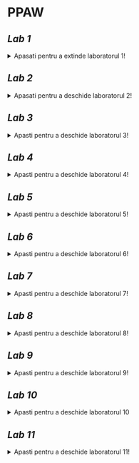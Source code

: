# PPAW

## _**Lab 1**_
<details unu>
  <summary>Apasati pentru a extinde laboratorul 1!</summary>

### **Exercitii:**
#### _*1. Adaugati un nou camp clasei Masina din cadrul proiectului demo si modificati toate nivelurile aplicatiei WinForms sa reflecte aceasta schimbare.*_

_*Campul adaugat este **Culoare** de tip string.*_
  
**a. Masina.cs**
```csharp
namespace LibrarieModele{
    public class Masina {
      // ...
      public string Culoare {get; set;}
  
      public Masina(DateTime dataFabricatie, int idCompanie, string model, decimal pret, string culoare, int idMasina = 0)
      {
        // ...
        Culoare = culoare;
      }
  
      public Masina (DataRow linieBD)
      {
          // ...
          Culoare = linieBD["culoare"].ToString();
      }
    } // class Masina
  } // namespace Librarie Modele
```

**b. AdministrareMasini.cs**
```csharp  
  namespace NivelAccesDate_SQLServer
{
    public class AdministrareMasini: IStocareMasini
    {
       public bool AddMasina(Masina m)
        {
            return SqlDBHelper.ExecuteNonQuery(
                "insert into dbo.Masini VALUES (@DataFabricatie, @IdCompanie, @Model, @Pret, @Culoare)", CommandType.Text,
                // ...
                new SqlParameter("@Culoare", m.Culoare)
            );
        }

        public bool UpdateMasina(Masina m)
        {
            return SqlDBHelper.ExecuteNonQuery(
                "UPDATE dbo.Masini set dataFabricatie = @DataFabricatie, idCompanie = @IdCompanie, model =@Model, pret =@Pret, culoare = @Culoare where idMasina=@IdMasina", CommandType.Text,
                // ...
                new SqlParameter("@Culoare", m.Culoare)
            );
        }
    } // class AdministrareMasini
} // namespace NivelAccesDate_SQLServer  
```
  
**c. FormaAdaugare.cs**
```csharp
namespace InterfataUtilizator
{
    public partial class FormaAdaugare : MetroForm
    {
      // ...
       private void dataGridMasini_CellContentClick(object sender, DataGridViewCellEventArgs e)
        {
            this.Width = 1000;
            int currentRowIndex = dataGridMasini.CurrentCell.RowIndex;
            string idMasina = dataGridMasini[PRIMA_COLOANA, currentRowIndex].Value.ToString();

            try
            {
                Masina m = stocareMasini.GetMasina(Int32.Parse(idMasina));

                //incarcarea datelor in controalele de pe forma
                if (m != null)
                {
                    // ...
                    txtCuloare.Text = m.Culoare; // adaugarea campului Culoare
                }
            }
            catch (Exception ex)
            {
                MessageBox.Show(ex.Message.ToString());
            }
            pnlEditare.Visible = true;
        }

        private void btnActualizeaza_Click(object sender, EventArgs e)
        {
            try
            {
                var masina = new Masina(
                    dtDataFabricatie.Value,
                    ((ComboItem)cmbCompanii.SelectedItem).Value,
                    txtModel.Text,
                    decimal.Parse(txtPret.Text),
                    txtCuloare.Text, // adaugarea metroBox-ului Culoare
                    Int32.Parse(lblIdMasina.Text));

                var rezultat = stocareMasini.UpdateMasina(masina);
                if (rezultat == SUCCES)
                {
                    MessageBox.Show("Masina actualizata");
                    AfiseazaCatalog();
                }
                else
                {
                    MessageBox.Show("Eroare la actualizare masina");
                }
            }
            catch (Exception ex)
            {
                MessageBox.Show("Exceptie" + ex.Message);
            }
        }

      // ...      
    } // class FormaAdaugare
} // namespace InterfataUtilizator
```
  
**d. FormaAfisare**
  
```csharp
namespace InterfataUtilizator
{
    public partial class FormaAfisare : MetroForm
    {
       // ...
    
        private void AfiseazaCatalog()
        {
            try
            {
                var masini = stocareMasini.GetMasini();
                if (masini != null && masini.Any())
                { // adugare campului "Culoare" in Select
                    dataGridMasini.DataSource = masini.Select(m=> new { m.IdMasina, m.Model, m.Companie.Nume, m.DataFabricatie, m.Pret, m.Culoare }).ToList() ;

                    dataGridMasini.Columns[0].Visible = false;
                    dataGridMasini.Columns[2].HeaderText = "Companie";
                    dataGridMasini.Columns[3].HeaderText = "Data fabricatie";
                }
            }
            catch (Exception ex)
            {
                MessageBox.Show(ex.Message.ToString());
            }
        }
    
    } // class FormaAfisare
 } // namespace InterfataUtilizator
  
```

### *Rezultate:*
  
**1. Afisare si modificare date masina**
  
  ![afisare_modoficare_masini](https://user-images.githubusercontent.com/39569343/139529075-649f81d6-4473-457f-a57a-52e077e768f7.png)
  
**2. Adaugare masina**  
  
  ![adaugare_masina](https://user-images.githubusercontent.com/39569343/139529176-c3b16af7-296c-40ec-9762-44aca0298b84.png)
</details>

## _**Lab 2**_
<details>
  <summary>Apasati pentru a deschide laboratorul 2!</summary>
  
  ### _**Exercitii:**_
  #### *2. Adaugati o noua forma care sa afiseze toate companiile introduse.*
  
  **a. ListaCompanii.aspx**
  ```csharp
  <%@ Page Title="" Language="C#" MasterPageFile="~/Site.Master" AutoEventWireup="true" CodeBehind="ListaCompanii.aspx.cs" Inherits="InterfataUtilizator_WebForms.ListaCompanii" %>
<asp:Content ID="Content1" ContentPlaceHolderID="MainContent" runat="server">
    <section>
        <div>
            <hgroup>
                <h2><%: Page.Title %></h2>
            </hgroup>

            <asp:ListView ID="productList" runat="server" 
                DataKeyNames="IdCompanie" GroupItemCount="4"
                ItemType="LibrarieModele.Companie" SelectMethod="GetCompanii">
                <EmptyDataTemplate>
                    <table >
                        <tr>
                            <td>Nu a fost gasita nici o companie.</td>
                        </tr>
                    </table>
                </EmptyDataTemplate>
                <EmptyItemTemplate>
                    <td/>
                </EmptyItemTemplate>
                <GroupTemplate>
                    <tr id="itemPlaceholderContainer" runat="server">
                        <td id="itemPlaceholder" runat="server"></td>
                    </tr>
                </GroupTemplate>
                <ItemTemplate>
                    <td runat="server">
                        <table>
                            <tr>
                                <td>
                                    <a href="ProductDetails.aspx?productID=<%#:Item.IdCompanie%>">
                                        <img src="./Resources/Images/<%#:Item.Nume%>.jpg"
                                            width="100" height="75" style="border: solid" /></a>
                                </td>
                            </tr>
                            <tr>
                                <td>
                                    <a href="ProductDetails.aspx?productID=<%#:Item.IdCompanie%>">
                                        <span>
                                            <%#:Item.Nume%>
                                        </span>
                                    </a>
                                    <br />
                                    <span>
                                        <b>Adresa: </b><%#:Item.Adresa%>
                                    </span>
                                    <br />
                                </td>
                            </tr>
                            <tr>
                                <td>
                                    <a href="ProductDetails.aspx?productID=<%#:Item.IdCompanie%>">
                                    </a>
                                    <br />
                                    <span>
                                        <b>Email: </b><%#:Item.Email%>
                                    </span>
                                    <br />
                                </td>
                            </tr>
                            <tr>
                                <td>
                                    <a href="ProductDetails.aspx?productID=<%#:Item.IdCompanie%>">
                                    </a>
                                    <br />
                                    <span>
                                        <b>Telefon: </b><%#:Item.Telefon%>
                                    </span>
                                    <br />
                                </td>
                            </tr>
                            <tr>
                                <td>&nbsp;</td>
                            </tr>
                        </table>
                        </p>
                    </td>
                </ItemTemplate>
                <LayoutTemplate>
                    <table style="width:100%;">
                        <tbody>
                            <tr>
                                <td>
                                    <table id="groupPlaceholderContainer" runat="server" style="width:100%">
                                        <tr id="groupPlaceholder"></tr>
                                    </table>
                                </td>
                            </tr>
                            <tr>
                                <td></td>
                            </tr>
                            <tr></tr>
                        </tbody>
                    </table>
                </LayoutTemplate>
            </asp:ListView>
        </div>
    </section>
</asp:Content>
 ```
**b. Lista Companii.aspx.cs**
  ```csharp
  namespace InterfataUtilizator_WebForms
{
    public partial class ListaCompanii : System.Web.UI.Page
    {
        //initializare obiecte utilizate pentru salvarea datelor in baza de date (sau alte medii de stocare...daca exista implementare corespunzatoare)
        IStocareCompanii stocareCompanii = (IStocareCompanii)new StocareFactory().GetTipStocare(typeof(Companie));
        IStocareMasini stocareMasini = (IStocareMasini)new StocareFactory().GetTipStocare(typeof(Masina));

        protected void Page_Load(object sender, EventArgs e)
        {

        }
        public IQueryable<Companie> GetCompanii()
        {
            return stocareCompanii.GetCompanii().AsQueryable();
        }
    } // parial class ListaCompanii
} // namespace InterfataUtilizator_WebForms
  ```
**c. ListaCompanii.aspx.designer.cs**
  ```csharp
  namespace InterfataUtilizator_WebForms
{
    public partial class ListaCompanii
    {
        protected global::System.Web.UI.WebControls.ListView productList;
    } 
}
  ```
  
  **d. Site.Master**
  ```html
  <div class="navbar-collapse collapse">
      <ul class="nav navbar-nav">
          <li><a runat="server" href="~/">Home</a></li>
          <li><a runat="server" href="~/ListaMasini">Lista masini</a></li>
          <li><a runat="server" href="~/ListaCompanii">Lista companii</a></li> <!--Adaugare tab lista companii-->
          <li><a runat="server" href="~/AdaugareCompanie">AdaugareCompanie</a></li>
      </ul>
  </div>
  ```
  
  ### *Rezultate:*
  
  ![SiteMaster](https://user-images.githubusercontent.com/39569343/139533821-cb855d9b-a85b-41cc-a8b6-6a7337ee6749.png)
  
</details>

## _**Lab 3**_
<details>
  <summary>Apasti pentru a deschide laboratorul 3!</summary>
  
  ### _**Exercitii:**_
  #### _*1. Implementati operatiile de Index si Details pentru entitatea considerata in cadrul proiectului propriu utilizand paradigma MVC.*_
  ##### 1.1 Proiect web de tip mvc - https://github.com/bmarian98/java_mvc

##### Referinte catre pachete "ro.ppaw.dao" = NivelAccesDate, "ro.ppaw.beans" = Librarie Model.
	
Referinta obiectului petDao din clasa PetDao.jva pachetul "ro.ppaw.dao" este trimis prin Dependancy Injection	
	
```xml
<?xml version="1.0" encoding="UTF-8"?>
<beans xmlns="http://www.springframework.org/schema/beans"  
    xmlns:xsi="http://www.w3.org/2001/XMLSchema-instance"  
    xmlns:p="http://www.springframework.org/schema/p"  
    xmlns:context="http://www.springframework.org/schema/context"  
    xsi:schemaLocation="http://www.springframework.org/schema/beans  
http://www.springframework.org/schema/beans/spring-beans-3.0.xsd  
http://www.springframework.org/schema/context  
http://www.springframework.org/schema/context/spring-context-3.0.xsd">  

<context:component-scan base-package="ro.ppaw.controllers"></context:component-scan>

<bean class="org.springframework.web.servlet.view.InternalResourceViewResolver">
	<property name="prefix" value="/WEB-INF/jsp/"></property>
	<property name="suffix" value=".jsp"></property>
</bean>

<bean id="ds" class="org.springframework.jdbc.datasource.DriverManagerDataSource">  
	<property name="driverClassName" value="com.mysql.jdbc.Driver"></property>  
	<property name="url" value="jdbc:mysql://localhost:3306/mvc"></property>  
	<property name="username" value="root"></property>  
	<property name="password" value="new123"></property>  
</bean>  

<bean id="jt" class="org.springframework.jdbc.core.JdbcTemplate">
<property name="dataSource" ref="ds"></property>
</bean>


<bean id="petDao" class="ro.ppaw.dao.PetDao">
	<property name="template" ref="jt"></property>
</bean>	
```	
	
  Modelul Shelter.java
  ```java
public class Shelter {

	@Override
	public String toString() {
		return "Shelter [id=" + id + ", name=" + name + ", address=" + address + "]";
	}

	private Integer id;
	private String name;
	private String address;

	public Shelter() {
	}

	public Shelter(Integer id, String name, String address) {
		super();
		this.id = id;
		this.name = name;
		this.address = address;
	}

	public void setId(Integer id) {
		this.id = id;
	}

	public Integer getId() {
		return id;
	}

	public void setName(String name) {
		this.name = name;
	}

	public String getName() {
		return name;
	}

	public void setAddress(String address) {
		this.address = address;
	}

	public String getAddress() {
		return address;
	}
}
  ```
  ##### 1.2 Controller actiunile: Index si Details din Controller
  ShelterController.java
  ```java
  // ...
  // index
 @RequestMapping("/list_shelters")
	public String list(Model m) {
		List<Shelter> list = shelterDao.getShelters();
		m.addAttribute("list", list);
		return "list_shelters";
	}
  
  //details
  @RequestMapping(value = "/shelter_details/{id}")
	public String datails(@PathVariable Integer id, Model m) {
		Shelter shelter = shelterDao.getShelter(id);
		m.addAttribute("command", shelter);
		return "shelter_details";
	}
  ```
  
  ##### 1.3 Adaugare referinta modele si acces date
  spring-servlet.xml
  ```xml
  <beans>
    <bean id="ds" class="org.springframework.jdbc.datasource.DriverManagerDataSource">  
      <property name="driverClassName" value="com.mysql.jdbc.Driver"></property>  
      <property name="url" value="jdbc:mysql://localhost:3306/mvc"></property>  
      <property name="username" value="root"></property>  
      <property name="password" value="new123"></property>  
    </bean>  

    <bean id="jt" class="org.springframework.jdbc.core.JdbcTemplate">
     <property name="dataSource" ref="ds"></property>
    </bean>

    <bean id="shelterDao" class="com.javatpoint.dao.ShelterDao">
      <property name="template" ref="jt"></property>
    </bean>
  </beans>
  ```
  
  ##### 1.4 View-uri
  a. list_shelters.jsp
  ```jsp
<%@ taglib uri="http://www.springframework.org/tags/form" prefix="form"%>  
<%@ taglib uri="http://java.sun.com/jsp/jstl/core" prefix="c"%>  

<h1>Shelters List</h1>
<table border="2" width="70%" cellpadding="2">
	<tr><th>Name</th><th>Details</th><th>Edit</th></tr>
	<c:forEach var="shelter" items="${list}"> 
		<tr>
			<td>${shelter.name}</td>
			<td><a href="shelter_details/${shelter.id}">Details</a></td>
			<td><a href="edit_shelter/${shelter.id}">Edit</a></td>
		</tr>
	</c:forEach>
</table>
<br/>
<a href="shelterform">Add New Shelter</a>
  ```
  b. shelter_detail.jsp
  
  ```jsp
<%@ taglib uri="http://www.springframework.org/tags/form" prefix="form"%>  
<%@ taglib uri="http://java.sun.com/jsp/jstl/core" prefix="c"%>  

<h1>Shelter details</h1>
<table  border="2" width="70%" cellpadding="2">
	<tr><th>Id</th><th>Name</th><th>Address</th></tr>
	<tr>
	    <td><c:out value="${command.id}" /></td>
	    <td><c:out value="${command.name}" /></td>
	    <td><c:out value="${command.address}" /></td>  
      </tr>  
</table>  
<a href="/SpringMVCCRUDSimple/index.jsp">HOME</a>    
  ```	    
  
  ##### 1.5 Testare
  a. List view page
  ![shelter_list1](https://user-images.githubusercontent.com/39569343/142162552-27a15172-47e1-4ddd-b650-fbfe3ffa38ab.png)
      
  b. Details view page	
  ![shelter_details](https://user-images.githubusercontent.com/39569343/142162550-d856542c-0e96-4d42-8aa3-841cdbda3347.png)
      
 #### _*2. Implementati operatiile de Create si Edit pentru entitatea considerata in cadrul proiectului propriu utilizand paradigma MVC.*_
 ##### Metodele create si save din Controler
 ShelterController.java
 ```java
@Controller
public class ShelterController {

	@Autowired
	ShelterDao shelterDao;

	@RequestMapping("/shelterform")
	public String showform(Model m) {
		m.addAttribute("command", new Shelter());
		return "shelterform";
	}

	// insereaza datele in baza de date
	@RequestMapping(value = "/save_shelter", method = RequestMethod.POST)
	public String save(@ModelAttribute("shelter") Shelter shelter) {
		System.out.println(shelter);
		shelterDao.save(shelter);
		return "redirect:/list_shelters";
	}
	
	// extrage obiectul dupa id din baza de date si permite editarea acestuia
	@RequestMapping(value = "/edit_shelter/{id}")
	public String edit(@PathVariable Integer id, Model m) {
		Shelter shelter = shelterDao.getShelter(id);
		m.addAttribute("command", shelter);

		return "edit_shelter";
	}

	// updateaza obiectul si il salveaza in baza de date
	@RequestMapping(value = "/edit_save_shelter", method = RequestMethod.POST)
	public String editsave(@ModelAttribute("shelter") Shelter shelter) {
		shelterDao.update(shelter);

		return "redirect:/list_shelters";
	}

}
 ```
##### View-uri pentru adaugare si editare
a. shelterform.jsp
```jsp
<%@ page language="java" contentType="text/html; charset=ISO-8859-1"
    pageEncoding="ISO-8859-1"%>
<%@ taglib uri="http://www.springframework.org/tags/form" prefix="form"%>    
<%@ taglib uri="http://java.sun.com/jsp/jstl/core" prefix="c"%>    
    
<!DOCTYPE html>
<html>
<head>
<meta charset="ISO-8859-1">
<title>Add new Shelter</title>
</head>
<body>
	<h1>Add shelter</h1>
	
	<form:form method="post" action="save_shelter">
		<table>
			<tr>
				<td>Id:</td>
				<td><form:input path="id" /></td>
			</tr>
			<tr>
				<td>Name:</td>
				<td><form:input path="name" /></td>
			</tr>
			<tr>
				<td>Address:</td>
				<td><form:input path="address" /></td>
			</tr>
			<tr>
				<td></td>
				<td><input type="submit" value="Save" /></td>
			</tr>
		</table>
	</form:form>
	<a href="/SpringMVCCRUDSimple/index.jsp">HOME</a>
</body>
</html>	
```
b. edit_helter.java
```jsp
<%@ taglib uri="http://www.springframework.org/tags/form" prefix="form"%>  
<%@ taglib uri="http://java.sun.com/jsp/jstl/core" prefix="c"%>  

<h1>Edit shelter</h1>
<form:form method="POST" action="/SpringMVCCRUDSimple/edit_save_shelter">  
<table >  
	<tr>
	<td></td>  
	 	<td><form:hidden  path="id" /></td>
	 </tr> 
	 <tr>  
		  <td>Name : </td> 
		  <td><form:input path="name"  /></td>
	 </tr>  
	 <tr>  
		  <td>Address :</td>  
		  <td><form:input path="address" /></td>
	 </tr> 
	 <tr>  
		  <td> </td>  
		  <td><input type="submit" value="Edit Save" /></td>  
	 </tr>  
</table>  
</form:form>  
```
##### Rezultate
a. Adugare
	
![add_shelter](https://user-images.githubusercontent.com/39569343/142162540-efb94a21-90b6-4e3a-8e5d-8e50a2ba50b0.png)
	
b. Editare
	
![edit_shelter](https://user-images.githubusercontent.com/39569343/142162543-c65bebba-722c-41a2-aa16-b420a896b465.png)
![list_shelter2](https://user-images.githubusercontent.com/39569343/142162547-23075bdd-d6f0-4ce0-a6b7-3f9e56bf8319.png)
  
</details>

## _**Lab 4**_
<details>
  <summary>Apasti pentru a deschide laboratorul 4!</summary>
	
### _**Exercitii:**_
	
#### *1. Implementati operatiile de Index si Create pentru o a doua entitate considerata in cadrul proiectului propriu. Aceasta entitate trebuie sa contina o cheie straina. In acest fel, modelul implementat va contine date din mai multe tabele (In cadrul exemplului de la curs am considerat MasinaModel).*
	
##### Referinte catre pachete "ro.ppaw.dao" = NivelAccesDate, "ro.ppaw.beans" = Librarie Model.
	
Referinta obiectului petDao din clasa PetDao.jva pachetul "ro.ppaw.dao" este trimis prin Dependancy Injection	
	
Referinta obiectului shelterDao din clasa ShelterDao.jva pachetul "ro.ppaw.dao" este trimis prin Dependancy Injection	
	
```xml
<?xml version="1.0" encoding="UTF-8"?>
<beans xmlns="http://www.springframework.org/schema/beans"  
    xmlns:xsi="http://www.w3.org/2001/XMLSchema-instance"  
    xmlns:p="http://www.springframework.org/schema/p"  
    xmlns:context="http://www.springframework.org/schema/context"  
    xsi:schemaLocation="http://www.springframework.org/schema/beans  
http://www.springframework.org/schema/beans/spring-beans-3.0.xsd  
http://www.springframework.org/schema/context  
http://www.springframework.org/schema/context/spring-context-3.0.xsd">  

<context:component-scan base-package="ro.ppaw.controllers"></context:component-scan>

<bean class="org.springframework.web.servlet.view.InternalResourceViewResolver">
	<property name="prefix" value="/WEB-INF/jsp/"></property>
	<property name="suffix" value=".jsp"></property>
</bean>

<bean id="ds" class="org.springframework.jdbc.datasource.DriverManagerDataSource">  
	<property name="driverClassName" value="com.mysql.jdbc.Driver"></property>  
	<property name="url" value="jdbc:mysql://localhost:3306/mvc"></property>  
	<property name="username" value="root"></property>  
	<property name="password" value="new123"></property>  
</bean>  

<bean id="jt" class="org.springframework.jdbc.core.JdbcTemplate">
<property name="dataSource" ref="ds"></property>
</bean>


<bean id="petDao" class="ro.ppaw.dao.PetDao">
	<property name="template" ref="jt"></property>
</bean>	
	
<bean id="shelterDao" class="ro.ppaw.dao.ShelterDao">
	<property name="template" ref="jt"></property>
</bean>
```
	
##### Modelul Pet.java
```java
public class Pet {
	private Integer id;
	private Integer shelterId;
	private String name;
	private String dateBirth;
	private Character sex;

	public Pet() {
	}

	public Pet(Integer id, Integer shelterId, String name, String dateBirth, Character sex) {
		super();
		this.id = id;
		this.shelterId = shelterId;
		this.name = name;
		this.dateBirth = dateBirth;
		this.sex = sex;
	}

	public Integer getId() {
		return id;
	}

	public void setId(Integer id) {
		this.id = id;
	}

	public Integer getShelterId() {
		return shelterId;
	}

	public void setShelterId(Integer shelterId) {
		this.shelterId = shelterId;
	}

	public String getName() {
		return name;
	}

	public void setName(String name) {
		this.name = name;
	}

	public String getDateBirth() {
		return dateBirth;
	}

	public void setDateBirth(String dateBirth) {
		this.dateBirth = dateBirth;
	}

	public Character getSex() {
		return sex;
	}

	public void setSex(Character sex) {
		this.sex = sex;
	}

	@Override
	public String toString() {
		return "Pet [shelterId=" + shelterId + ", name=" + name + ", dateBirth=" + dateBirth + ", sex=" + sex + "]";
	}

}
```
##### Controller-ul PetControler.java
```java
@Controller()
public class PetController {

	@Autowired
	PetDao petDao;

	@RequestMapping("/petform")
	public String showform(Model m) {
		m.addAttribute("command", new Pet());
		return "petform";
	}

	@RequestMapping(value = "/save_pet", method = RequestMethod.POST)
	public String save(@ModelAttribute("pet") Pet pet) {
		petDao.save(pet);
		return "redirect:/list_pets";
	}

	@RequestMapping("/list_pets")
	public String list(Model m) {
		List<Pet> list = petDao.getPets();
		m.addAttribute("list", list);
		return "list_pets";
	}

	@RequestMapping(value = "/pet_details/{id}")
	public String detilas(@PathVariable int id, Model m) {
		Pet pet = petDao.getPet(id);
		m.addAttribute("command", pet);
		return "pet_details";
	}

	@RequestMapping(value = "/edit_tmp_pet/{id}")
	public String edit_tmp_pet(@PathVariable int id, Model m) {
		Pet pet = petDao.getPet(id);
		m.addAttribute("command", pet);
		return "pet_edit_form";
	}

	@RequestMapping(value = "/edit_save_pet", method = RequestMethod.POST)
	public String editsave(@ModelAttribute("pet") Pet pet) {
		petDao.update(pet);

		return "redirect:/list_pets";
	}
}		
```
##### View-uri pentru list, details, create si edit
a. Add - petform.jsp
```jsp
<%@ taglib uri="http://www.springframework.org/tags/form" prefix="form"%>    
<%@ taglib uri="http://java.sun.com/jsp/jstl/core" prefix="c"%>    
<%@ page import="java.sql.*, java.io.*"%> 
    
<!DOCTYPE html>
<html>
<head>
<meta charset="ISO-8859-1">
<title>Add new Pet</title>
</head>
<body>
	<h1>Add pet</h1>
	
	<form:form method="post" action="save_pet">
		<table>
			<tr>
				<td>Name:</td>
				<td><form:input path="name" /></td>
			</tr>
			         <tr>
          <td>Shelter :</td>  
          <td>
          <select id="sel" onchange="fun()">
			<%
			
			try
			{
				String query = "SELECT * FROM shelter";
	        	  
	        	  Class.forName("com.mysql.jdbc.Driver");
	        	  Connection con=DriverManager.getConnection("jdbc:mysql://localhost:3306/mvc?useSSL=false", "root", "new123");
	        	  Statement st = con.createStatement();
	        	  
	        	  ResultSet rs = st.executeQuery(query);
	        	  
	        	  %> 
	        	  <option selected="selected" value="-">------</option> 
	        	  <%
	        			  
	        	  while(rs.next())
	        	  {
	        		  %>
	        		  	<option value="<%=rs.getInt(1)%>"><%=rs.getString(2) %></option>
	        		  <%
	        	  }
	        	  
			}
			catch(Exception e)
			{
				
			}
			
			%>
          </select>
          </td>
         </tr> 
			<tr>
				<td><form:input path="shelterId" id="sid" type="hidden" /></td>
			</tr>
			<tr>
				<td>DateBirth:</td>
				<td><form:input path="dateBirth" /></td>
			</tr>
			<tr>
				<td>PetSex:</td>
				<td><form:radiobutton path="sex" value="M" />Mascul</td>
				<td><form:radiobutton path="sex" value="F" />Femela</td>
			</tr>
			<tr>
				<td></td>
				<td><input type="submit" value="Save" /></td>
			</tr>
		</table>
	</form:form>
	 <script >
       function fun(){
       	console.log("test");
       	var e = document.getElementById("sel");
       	console.log(e.value);
       	document.getElementById("sid").value = e.value;
       	var d = document.getElementById("sid");
       	console.log(d.value);
       }
       </script>
	
<a href="/SpringMVCCRUDSimple/index.jsp">HOME</a>
</body>
</html>
```
	
b.  List - list_pets.jsp
```jsp
    <%@ taglib uri="http://www.springframework.org/tags/form" prefix="form"%>  
    <%@ taglib uri="http://java.sun.com/jsp/jstl/core" prefix="c"%>  

	<h1>Pets List</h1>
	<table  border="2" width="70%" cellpadding="2">
	<tr><th>Pet Id</th><th>Details</th><th>Edit</th></tr>
    <c:forEach var="pet" items="${list}"> 
    <tr>
    <td>${pet.name}</td>
    <td><a href="pet_details/${pet.id}">Details</a></td>
    <td><a href="edit_tmp_pet/${pet.id}">Edit</a></td>
    </tr>
    </c:forEach>
    </table>
    <br/>
    <a href="petform">Add New Pet</a>
    <a href="/SpringMVCCRUDSimple/index.jsp">HOME</a>	
```

c. Details - pet_details.java
```java
<%@ taglib uri="http://www.springframework.org/tags/form" prefix="form"%>  
<%@ taglib uri="http://java.sun.com/jsp/jstl/core" prefix="c"%>  

<h1>Pet details</h1>
	<table border="2" width="70%" cellpadding="2">
		<tr><th>Id</th><th>Name</th><th>Shelter_id</th><th>Date birth</th><th>Sex</th></tr>
	   	<tr>
		    <td><c:out value="${command.id}" /></td>
		    <td><c:out value="${command.name}" /></td>
		    <td><c:out value="${command.shelterId}" /></td>  
		    <td><c:out value="${command.dateBirth}" /></td>
		    <td><c:out value="${command.sex}" /></td>
	      </tr>  
     </table>  
     <a href="/SpringMVCCRUDSimple/index.jsp">HOME</a>	    
```  

d. Edit - pet_edit_form.jsp
```jsp
<%@ taglib uri="http://www.springframework.org/tags/form" prefix="form"%>  
<%@ taglib uri="http://java.sun.com/jsp/jstl/core" prefix="c"%>  
 <%@ page import="java.sql.*, java.io.*"%> 

		<h1>Edit pet</h1>
		 
       <form:form method="PUT" action="/SpringMVCCRUDSimple/edit_save_pet">  
      	<table >  
      	<tr>
      	<td></td>  
         <td><form:hidden  path="id" id="sid" /></td>
         </tr> 
         <tr>  
          <td>Name : </td> 
          <td><form:input path="name" /></td>
         </tr>  
         <tr>
          <td>Shelter :</td>  
          <td>
          <select id="sel" onchange="fun()">
			<%
			
			try
			{
				String query = "SELECT * FROM shelter";
	        	  
	        	  Class.forName("com.mysql.jdbc.Driver");
	        	  Connection con=DriverManager.getConnection("jdbc:mysql://localhost:3306/mvc?useSSL=false", "root", "new123");
	        	  Statement st = con.createStatement();
	        	  
	        	  ResultSet rs = st.executeQuery(query);
	        	  
	        	  %> 
	        	  <option selected="selected" value="-">------</option> 
	        	  <%
	        			  
	        	  while(rs.next())
	        	  {
	        		  %>
	        		  	<option value="<%=rs.getInt(1)%>"><%=rs.getString(2) %></option>
	        		  <%
	        	  }
	        	  
			}
			catch(Exception e)
			{
				
			}
			
			%>
          </select>
          </td>
         </tr> 
         <tr>  
          <td>DateBirth :</td>  
          <td><form:input path="dateBirth" name="sel" /></td>
         </tr> 
         <tr>  
          <td>Sex:</td>
				<td><form:radiobutton path="sex" value="M" />Mascul</td>
				<td><form:radiobutton path="sex" value="F" />Femela</td>
         </tr> 
         <tr>
      	<td></td>  
         <td><form:input path="shelterId" id="shelter" type="hidden" /></td>
         </tr> 
         <tr>  
          <td> </td>  
          <td><input type="submit" value="Edit Save" /></td>  
         </tr>  
        </table>  
       </form:form>  
       
       <script >
       function fun(){
       	console.log("test");
       	var e = document.getElementById("sel");
       	console.log(e.value);
       	document.getElementById("shelter").value = e.value;
       	var d = document.getElementById("shelter");
       	console.log(d.value);
       }
       </script>
      
       
       <a href="/SpringMVCCRUDSimple/index.jsp">HOME</a>
```
	
##### Rezultate
a. Add view
	
![add](https://user-images.githubusercontent.com/39569343/143256651-38701fcb-eed3-42bc-8415-1053d3391d09.png)

b. List view
	
![list_after_add](https://user-images.githubusercontent.com/39569343/143256648-45826f05-1a41-4d23-967b-18b929534495.png)

c. Edit view
	
![edit](https://user-images.githubusercontent.com/39569343/143256637-f0947066-9566-4f1a-93a0-81af2d635aa8.png)

d. Details view
	
![info](https://user-images.githubusercontent.com/39569343/143256646-f36d8157-37a0-4638-8eb2-a5e60c9da300.png)
	
</details>

## _**Lab 5**_
<details>
  <summary>Apasti pentru a deschide laboratorul 5!</summary>
	
### _**Exercitii:**_
	
#### *1. Implementați operațiile de Get si Get(int id) pentru entitatea considerata in cadrul proiectului propriu utilizând paradigma API.*
	
Proiect WEB API
	
https://github.com/bmarian98/pp_aw
	
Crearea tabelelor din model

Pet.java
```java
@Entity
public class Pet implements Serializable {

    @Id
    @GeneratedValue(strategy = GenerationType.IDENTITY)
    @Column(nullable = false, updatable = false)
    private Long id;
    private String name;
    private String species;
    private String dateBirth;
    private Character sex;
    private String imageUrl;

    public Pet() {}

    public Pet(Long id, String name, String species, String dateBirth, String imageUrl, Character sex) {
        this.id = id;
        this.name = name;
        this.species = species;
        this.dateBirth = dateBirth;
        this.imageUrl = imageUrl;
        this.sex = sex;
    }

    public String getImageUrl() {
        return imageUrl;
    }

    public void setImageUrl(String imageUrl) {
        this.imageUrl = imageUrl;
    }
 // ...
}
```
	
Shelter.java
```java
@Entity
public class Shelter implements Serializable {

    @Id
    @GeneratedValue(strategy = GenerationType.IDENTITY)
    @Column(nullable = false, updatable = false)
    private Long id;

    @OneToMany(
          cascade = CascadeType.ALL,
          orphanRemoval = true
    )
    private List<Pet> pets = new ArrayList<>();
    private String name;
    private String address;

    public Shelter() {}

    public Shelter(Long id, String name, String address) {
        this.id = id;
        this.name = name;
        this.address = address;
    }
}
```

PetRepository.java - Repository
```java
@Repository
public interface PetRepository extends JpaRepository<Pet, Long> {
    void deletePetById(Long id);

    Optional<Pet> findPetById(Long id);
}
```
	
PetService.java - Service	
```java
@Service
@Transactional
public class PetService {

    private final PetRepository petRepo;

    @Autowired
    public PetService(PetRepository petRepo){
        this.petRepo = petRepo;
    }

    public Pet addPet(Pet pet){
        return petRepo.save(pet);
    }

    public List<Pet> findAllPets(){
        return petRepo.findAll();
    }

    public Pet updatePet(Pet pet){
        return petRepo.save(pet);
    }

    public void deletePet(Long id){
        petRepo.deletePetById(id);
    }

    public Pet findPetById(Long id){
        return petRepo.findPetById(id).orElseThrow(() -> new UserNotFoundException("Pet with id " + id + " not found"));
    }

}	
```
	
PetResource.java - RestController
```java
@RestController
@RequestMapping("/pet")
public class PetResource {
    private final PetService petService;

    public PetResource(PetService petService){
        this.petService = petService;
    }

    // GET pentru toate elementele din table
    @GetMapping("/all")
    public ResponseEntity<List<Pet>> getAllPets(){
        List<Pet> pets = petService.findAllPets();
        return new ResponseEntity<>(pets, HttpStatus.OK);
    }

    // GET cu ID
    @GetMapping("/find/{id}")
    public ResponseEntity<Pet> getPetById(@PathVariable("id") Long id){
        Pet pet = petService.findPetById(id);
        return new ResponseEntity<>(pet, HttpStatus.OK);
    }

}
```
	
#### Testare cu Postman

Get pentru toate elementele
![find_all](https://user-images.githubusercontent.com/39569343/143069933-c2e950bd-a838-4471-9f2e-5cafb0fcc35d.png)
	
Get pentru un element cu id specific
![find_by_id](https://user-images.githubusercontent.com/39569343/143069943-c0de19f9-30a8-494b-aaa1-ceed68ab3df8.png)
	
#### *2. Implementați operațiile de Post si Put pentru entitatea considerata in cadrul proiectului propriu utilizând paradigma API.*	
	
PetResource.java - RestController
```java
@RestController
@RequestMapping("/pet")
public class PetResource {
    private final PetService petService;

    public PetResource(PetService petService){
        this.petService = petService;
    }
	
    // ...

    @PostMapping("/add")
    public ResponseEntity<Pet> addPet(@RequestBody Pet pet){
        Pet newPet = petService.addPet(pet);
        return new ResponseEntity<>(newPet, HttpStatus.OK);
    }

    @PutMapping("/edit")
    public ResponseEntity<Pet> editPet(@RequestBody Pet pet){
        Pet editPet = petService.updatePet(pet);
        return new ResponseEntity<>(editPet, HttpStatus.OK);
    }
}
```

#### Testare POST si PUT 
	
![post_pet](https://user-images.githubusercontent.com/39569343/143071004-f70208f5-25ef-4aa3-933d-4216059952e1.png)

![edit_put](https://user-images.githubusercontent.com/39569343/143071039-2bdaffe8-dbb0-4ed6-9c15-632a5d2d817f.png)
	
</details>

## _**Lab 6**_
<details>
  <summary>Apasti pentru a deschide laboratorul 6!</summary>
	
### _**Exercitii:**_
	
#### *1. Creați pagini web in care sa utilizati operatiile CRUD API implementate in laboratorul 5.*
Link catre frontend
	
https://github.com/bmarian98/frontend_shelter
	
Realizarea paginilor s-a realizat cu framwork-ul Angular

Crearea unei interfete asemanatoare cu modelul

/app/pet/pet.ts
```ts
export interface Pet{
    id: number;
    name: string;
    species: string;
    dateBirth: string;
    imageUrl: string;
    sex: string;
}	
```

/app/pet/pet.service.ts 
```ts
import { Injectable } from '@angular/core';
import { Observable } from 'rxjs';
import { HttpClient } from '@angular/common/http';
import { Pet } from './pet'

@Injectable({
    providedIn: 'root'
})

export class PetService {
    private apiServerUrl = '';

    constructor(private http: HttpClient) {}

    public getPets(): Observable<Pet[]>{
        return this.http.get<Pet[]>(`${this.apiServerUrl}/pet/all`);
    }

    public addPet(pet: Pet): Observable<Pet>{
        return this.http.post<Pet>(`${this.apiServerUrl}/pet/add`, pet);
    }

    public updatePet(pet: Pet): Observable<Pet>{
        return this.http.put<Pet>(`${this.apiServerUrl}/pet/edit`, pet);
    }

    public deletePet(petId: number): Observable<void>{
        return this.http.delete<void>(`${this.apiServerUrl}/pet/delete/${petId}`);
    }

}
```
	
app.components.ts
```ts
import { Component, NgModule, OnInit } from '@angular/core';
import { Pet } from './pet/pet';
import { PetService } from './pet.service';
import { HttpErrorResponse } from '@angular/common/http';
import { NgForm } from '@angular/forms';

@Component({
  selector: 'app-root',
  templateUrl: './app.component.html',
  styleUrls: ['./app.component.css']
})

export class AppComponent implements OnInit {
  public pets: Pet[] = [];
  public editPet: Pet | undefined;
  public infoPet: Pet | undefined;

  constructor(private petService: PetService) {}

  ngOnInit() {
    this.getPets();
  }

  public getPets(): void{
    this.petService.getPets().subscribe(
    (response: Pet[]) =>{
      this.pets = response;
    },
    (error: HttpErrorResponse) =>{
      alert(error.message);
    }
    )
  }

  public onAddPet(addForm: NgForm): void{

    var a;
    if((a = document.getElementById('add-pet-form')) !== null){

    a.click();
    this.petService.addPet(addForm.value).subscribe(
      (response: Pet) => {
        console.log(response);
        this.getPets();
        addForm.reset();
      },
      (error: HttpErrorResponse) =>{
        alert(error);
        addForm.reset();
      }
    );
    }
  }

  public onUpdatePet(pet: Pet): void {
    this.petService.updatePet(pet).subscribe(
      (response: Pet) => {
        console.log(response);
        this.getPets();
      },
      (error: HttpErrorResponse) => {
        alert(error.message);
      }
    );
  }


  public onOpenModal(pet: Pet | null, mode: string) : void{
    const container = document.getElementById('main-container');
    console.log("container:" + container);
    const btn = document.createElement('button');
    btn.type = 'button';
    btn.style.display = 'none';
    btn.setAttribute('data-toggle', 'modal');

    if(mode === 'add'){
      btn.setAttribute('data-target', '#addPetModal');
    }

    if(mode === 'edit'){
      
      if(pet){
      this.editPet = pet;
      }

      btn.setAttribute('data-target', '#editPetModal');
    }

    if(mode === 'info'){
      if(pet){
        this.infoPet = pet;
        }
      btn.setAttribute('data-target', '#infoPetModal');
    }

    if(container !== null)
      container.appendChild(btn);

    btn.click();
  }
}
```

app.component.html
```html
<nav class="navbar navbar-expand-lg navbar-dark bg-dark">
  <a class="navbar-brand" style="color:white;">Adapost animale</a>
  <button class="navbar-toggler" type="button" data-toggle="collapse" data-target="#navbarColor02" aria-controls="navbarColor02" aria-expanded="false" aria-label="Toggle navigation">
  <span class="navbar-toggler-icon"></span>
  </button>
  <div class="collapse navbar-collapse" id="navbarColor02">
     <ul class="navbar-nav mr-auto">
        <li class="nav-item active">
           <a class="nav-link" (click)="onOpenModal(null, 'add')">Adaugare animal<span class="sr-only">(current)</span></a>
        </li>
     </ul>
  </div>
</nav>

<div class="container mt-3" id="main-container">
    <div class="row">
        <div  *ngFor="let pet of pets" class="col-md-3 col-xl-3">
            <div class="card m-b-30">
                <div class="card-body row" >
                      <a href=""><img src="{{pet?.imageUrl}}" alt="pet_image" class="card-img-top"></a>   
                </div>
                <ul class="list-group list-group-flush">
                    <li class="list-group-item text-center"><i class="fa fa-paw float-center"></i> {{pet.name}} </li>
                </ul>
            
                <div class="card-body">
                  <div class="float-right btn-group btn-group-sm">
                        <a (click)="onOpenModal(pet, 'edit')" class="btn btn-primary tooltips" data-placement="top" data-toggle="tooltip" data-original-title="Edit"><i class="fa fa-pencil"></i> </a>
                        <a (click)="onOpenModal(pet, 'info')" class="btn btn-info tooltips" data-placement="top" data-toggle="tooltip" data-original-title="Info"><i class="fa fa-book"></i></a>
                  </div>
                </div>
              </div>
        </div>
    </div>
</div>

<!-- Add Pet Modal -->
<div class="modal fade" id="addPetModal" tabindex="-1" role="dialog" aria-labelledby="addPetModalLabel" aria-hidden="true">
  <div class="modal-dialog" role="document">
    <div class="modal-content">
      <div class="modal-header">
        <h5 class="modal-title" id="addPetModalLabel">Adaugare animal</h5>
        <button type="button" class="close" data-dismiss="modal" aria-label="Close">
          <span aria-hidden="true">&times;</span>
        </button>
      </div>
      <div class="modal-body">
        <form #addForm="ngForm" (ngSubmit)="onAddPet(addForm)">
          <div class="form-group">
            <label for="name">Nume</label>
            <input type="text" ngModel name="name" class="form-control" id="name" placeholder="Nume" required>
          </div>
          <div class="form-group">
            <label for="dateBirth">Data nastere</label>
            <input type="text" ngModel name="dateBirth" class="form-control" id="dateBirth" placeholder="Data nastere" required>
          </div>
          <div class="form-group">
            <label for="species">Specie</label>
            <input type="text" ngModel name="species" class="form-control" id="species" placeholder="Specie" required>
          </div>
          <div class="form-group">
            <label for="sex">Imagine</label>
            <input type="text" ngModel name="imageUrl" class="form-control" id="imageUrl" placeholder="Imagine">
          </div>
          <div class="form-group">
            <label for="sex">Sex</label>
            <input type="text" ngModel name="sex" class="form-control" id="sex" placeholder="Sex" required>
          </div>
           <div class="modal-footer">
             <button type="button" id="add-pet-form" class="btn btn-danger" data-dismiss="modal">Inchide</button>
             <button [disabled]="addForm.invalid" type="submit" class="btn btn-success" >Salveaza</button>
          </div>
        </form>
      </div>
    </div>
  </div>
</div>


<!-- Edit Modal -->
<div class="modal fade" id="editPetModal" tabindex="-1" role="dialog" aria-labelledby="editPetModalLabel" aria-hidden="true">
  <div class="modal-dialog" role="document">
     <div class="modal-content">
        <div class="modal-header">
           <h5 class="modal-title" id="editPetModalLabel">Editare animal</h5>
           <button type="button" class="close" data-dismiss="modal" aria-label="Close">
           <span aria-hidden="true">&times;</span>
           </button>
        </div>
        <div class="modal-body">
           <form #editForm="ngForm">
              <div class="form-group">
                 <label for="name">Nume</label>
                 <input type="text" ngModel="{{editPet?.name}}" name="name" class="form-control" id="name" aria-describedby="emailHelp" placeholder="Nume">
              </div>
              <input type="hidden" ngModel="{{editPet?.id}}" name="id" class="form-control" id="id" placeholder="id">
              
              <div class="form-group">
                 <label for="dateBirth">Data naster</label>
                 <input type="text" ngModel="{{editPet?.dateBirth}}" name="dateBirth" class="form-control" id="dateBirth" placeholder="Data nastere">
              </div>
              <div class="form-group">
                 <label for="species">Specie</label>
                 <input type="text" ngModel="{{editPet?.species}}" name="species" class="form-control" id="species" placeholder="Specie">
              </div>
              <div class="form-group">
                 <label for="imageUrl">URL Imagine</label>
                 <input type="text" ngModel="{{editPet?.imageUrl}}" name="imageUrl" class="form-control" id="imageUrl" placeholder="URL Imagine">
              </div>
              <div class="form-group">
                 <label for="sex">Sex</label>
                 
                   <input type="text" ngModel name="sex" class="form-control" id="sex" placeholder="Sex" required>
                  <!--  <div id="sex">
                    <input type="radio" value="male" name="gender" required ngModel="{{editPet?.sex}}"> Male
                    <input type="radio" value="female" name="gender"required ngModel="{{editPet?.sex}}"> Female
                  </div>
                  -->
                 
              </div>
              <div class="modal-footer">
                 <button type="button" id="" data-dismiss="modal" class="btn btn-danger">Inchide</button>
                 <button (click)="onUpdatePet(editForm.value)" data-dismiss="modal" class="btn btn-success" >Salvare modificari</button>
              </div>
           </form>
        </div>
     </div>
  </div>
</div>

<!-- Info Pet  -->
<div class="modal fade" id="infoPetModal" tabindex="-1" role="dialog" aria-labelledby="infoPetModalLabel" aria-hidden="true">
  <div class="modal-dialog" role="document">
    <div class="modal-content">
      <div class="modal-header">
        <h5 class="modal-title" id="infoPetModalLabel">Informatii animal</h5>
        <button type="button" class="close" data-dismiss="modal" aria-label="Close">
          <span aria-hidden="true">&times;</span>
        </button>
      </div>
      <div class="modal-body ">
      <form #editForm="ngForm">
        <div class="container d-flex justify-content-center">
          <div class="row">
        <div  >
            <div class="card">
                <div class="card-body row" >
                      <a href=""><img src="{{infoPet?.imageUrl}}" alt="pet_image" class="card-img-top"></a>   
                </div>
                <ul class="list-group list-group-flush">
                    <li class="list-group-item text-center"><i class="fa fa-paw float-center"></i> {{infoPet?.name}} </li>
                </ul>
            
                
                  <li class="list-group-item text-center">Id: {{infoPet?.id}}</li>
                  <li class="list-group-item text-center">Data nastere: {{infoPet?.dateBirth}}</li>
                  <li class="list-group-item text-center"> Sex: {{infoPet?.sex}}</li>
                
              </div>
        </div>
        
    </div>
    
        </div>
      </form>
      </div>
      <div class="modal-footer">
             <button type="button" id="add-employee-form" class="btn btn-primary" data-dismiss="modal">Inchide</button>
      </div>
    </div>
  </div>
</div>
```

Serverul local al paginilor web ruleaza pe localhost:4200 se face referinta catre localhost:8080 in envinronment.ts
```ts
export const environment = {
  production: false,
  apiBaseUrl: 'http://localhost:8080'
};
```


#### Rezultate

Afisarea intregului continut al tabelului
![list_all](https://user-images.githubusercontent.com/39569343/143071854-504d23c6-6abc-4882-a2fe-a16f1955716f.png)
	
Afisarea informatiilor
![info](https://user-images.githubusercontent.com/39569343/143071793-6d201eb0-616d-4214-a25e-e2a5de55af2a.png)
	
Afisarea dupa editare
![list_after_edit](https://user-images.githubusercontent.com/39569343/143071868-05bb324e-72b8-412b-bb5e-902a5bd1e271.png)
	
Editarea unui animal
![edit_pet](https://user-images.githubusercontent.com/39569343/143071768-73fc586b-a173-47c2-a90d-195eafd430d4.png)

Adaugare animal
![add](https://user-images.githubusercontent.com/39569343/143236887-b9a86546-e65d-4268-91fc-bc4ce637edc1.png)
	
Afisarea dupa adaugare
![list_after_add](https://user-images.githubusercontent.com/39569343/143236893-9f8f889e-6e28-4e50-a49c-441666dbccbc.png)
	
</details>

## _**Lab 7**_
<details>
  <summary>Apasti pentru a deschide laboratorul 7!</summary>
	
### **Exercitii:**
	
#### _*1. ORM - Object Relational Mapping – Database First.*_
	
Am folosit plugin-ul **POJO Generator** pentru a obtine clasa java din tabel.
	
Etape: Selectare **Databese** -> Tabelul: **Pet** ->  **POJO Generator** -> **Entity**.
	
![db](https://user-images.githubusercontent.com/39569343/145960715-eacd8ee4-be8e-45e6-b7e0-e2c0f6b3f94d.png)
	
Dupa parcurgerea etapelor de mai sus se genereaza un fisier Pet.java care contine clasa **Pet** asociata tabelui din baza de date.
	
![pet_class](https://user-images.githubusercontent.com/39569343/145966002-153953e8-4284-43f3-b384-c6781e1af767.png)

#### _*2. ORM - Object Relational Mapping – Code First.*_

**Pet.java** este modelul pe care se va genera tabelul in baza de date
	
```java
package ro.ppaw.shelter.model.pet;

import javax.persistence.*;
import java.io.Serializable;

@Entity
@Inheritance(strategy = InheritanceType.TABLE_PER_CLASS)
public class Pet implements Serializable {

    @Id
    @GeneratedValue(strategy = GenerationType.IDENTITY)
    @Column(nullable = false, updatable = false)
    private Long id;
    private String name;
    private String species;
    private String dateBirth;
    private Character sex;
    private String imageUrl;

    public Pet() {}

    public Pet(Long id, String name, String species, String dateBirth, String imageUrl, Character sex) {
        this.id = id;
        this.name = name;
        this.species = species;
        this.dateBirth = dateBirth;
        this.imageUrl = imageUrl;
        this.sex = sex;
    }

    public String getImageUrl() {
        return imageUrl;
    }

    public void setImageUrl(String imageUrl) {
        this.imageUrl = imageUrl;
    }

    public Long getId() {
        return id;
    }

    public void setId(Long id) {
        this.id = id;
    }

    public String getName() {
        return name;
    }

    public void setName(String name) {
        this.name = name;
    }

    public String getSpecies() {
        return species;
    }

    public void setSpecies(String species) {
        this.species = species;
    }

    public String getDateBirth() {
        return dateBirth;
    }

    public void setDateBirth(String dateBirth) {
        this.dateBirth = dateBirth;
    }

    public Character getSex() {
        return sex;
    }

    public void setSex(Character sex) {
        this.sex = sex;
    }

    @Override
    public String toString() {
        return "Pet{" +
                "id=" + id +
                ", name='" + name + '\'' +
                ", species='" + species + '\'' +
                ", dateBirth='" + dateBirth + '\'' +
                ", sex=" + sex +
                '}';
    }
}
```
	
</details>

## _**Lab 8**_
<details>
  <summary>Apasti pentru a deschide laboratorul 8!</summary>
	
### **Exercitii:**
	
#### _*1. ORM - Object Relational Mapping – Database First.*_

Script.sql

```sql
-- creare tabel shelter
CREATE TABLE shelter(
    id  bigserial NOT NULL,
    address VARCHAR(255),
    image_url VARCHAR(255)
)

-- adaugare camp test in tabelul pet
ALTER TABLE pet ADD COLUMN test VARCHAR(200);
```

Tabelul nou creat **shelter** si campul adaugat **test**
	
![tales](https://user-images.githubusercontent.com/39569343/145984429-fd158202-2a62-4eae-8426-7c307d2a390e.png)
	
Clasa generata pe baza tabelului **pet**
	
![Pet](https://user-images.githubusercontent.com/39569343/145984430-d587c37b-e41b-4716-b0aa-f4543225231a.png)

Clasa generata pe baza tabelului **shelter** cu noul camp adaugat **test**
	
![Shelter](https://user-images.githubusercontent.com/39569343/145984419-03f82b5d-c492-4ccc-ac3f-eefe8048b732.png)
	
#### _*2. ORM - Object Relational Mapping – Code First.*_

a. In cazul migrarilor trebuie adaugat **Flyway** sau **Liquibase**  sau amandoua in fisierul pom.xml

```xml
<dependency>
    <groupId>org.flywaydb</groupId>
    <artifactId>flyway-core</artifactId>
</dependency>
	
# ...
	
<dependency>
    <groupId>org.liquibase</groupId>
    <artifactId>liquibase-core</artifactId>
</dependency>
```
	
In fisierul **application.yaml** se specifica care se foloseste prin paramentru enable setat pe true sau false
	
```yaml
spring:
  liquibase:
    enabled: false
  datasource:
    username: postgres
    password: new123
    url: "jdbc:postgresql://localhost:5432/web_shelter"
  jpa:
    database-platform: org.hibernate.dialect.PostgreSQLDialect
    hibernate:
      ddl-auto: none
    show-sql: true
  flyway:
    enabled: true

flyway:
  url: "jdbc:postgresql://localhost:5432"
  schemas: web_shelter
  user: marian
  password: new123
```

Pentru fiecare migrare se adauga un fisier in foldrul **migration** din calea **resources/db/migraion/** cu numele vesriuni urmat de doua underscor-uri si o descriere si cu extensia **.sql**, **.xml**, **.json**, **etc**.

![path](https://user-images.githubusercontent.com/39569343/145976376-8f404d20-4d8f-4769-a496-a395379d32f0.png)
	
**V1__PetTable.sql**
	
```sql
CREATE TABLE pet (
     id  bigserial NOT NULL,
     date_birth VARCHAR(255),
     image_url VARCHAR(255),
     name VARCHAR(255),
     sex CHAR(1),
     species VARCHAR(255), test VARCHAR(255),
     PRIMARY KEY (id)
)      
```

**V2__AlterPetTable.sql**

```slq
ALTER TABLE pet DROP COLUMN test;	
```

Outputul rularii si migrarea pentru **V1__PetTable.sql**
	
![output](https://user-images.githubusercontent.com/39569343/145980156-4bbbb5db-bbe4-456b-86b8-ace4cca27ed9.png)
	
![schema](https://user-images.githubusercontent.com/39569343/145980150-39d680f5-799c-443b-813c-ba6e033bdd8e.png)
	
Outputul rularii si migrarea pentru **V2__AlterPetTable.sql**
	
![output1](https://user-images.githubusercontent.com/39569343/145980162-ba6629cc-de9a-4cfd-825d-ef21979b2ce5.png)
	
![schema1](https://user-images.githubusercontent.com/39569343/145980155-92f7719d-c0db-48fe-ac96-3dd77910179d.png)

	
Continut tabel-ul de migrare - **flyway_schema_history**

![db_migrations](https://user-images.githubusercontent.com/39569343/145979388-1b57f500-a907-4c08-bbdc-36a4facee46f.png)

b. In cazul codului scris pentru generarea tabelului, la adaugarea unui camp in clasa la executarea programului acesta va fi introdus in tabel la fel si pentru eleminare. De asemenea trebuie sa se introduca/elimine din constructo campul specificat si metodele set/get al acestuia.

Adaugarea campului **test** in clasa Pet.java

```java
package ro.ppaw.shelter.model.pet;

import javax.persistence.*;
import java.io.Serializable;

@Entity
@Inheritance(strategy = InheritanceType.TABLE_PER_CLASS)
public class Pet implements Serializable {

    @Id
    @GeneratedValue(strategy = GenerationType.IDENTITY)
    @Column(nullable = false, updatable = false)
    private Long id;
    private String name;
    private String species;
    private String dateBirth;
    private Character sex;
    private String imageUrl;
    private String test;

    public Pet() {}

    public Pet(Long id, String test, String name, String species, String dateBirth, String imageUrl, Character sex) {
        this.id = id;
        this.test = test;
        this.name = name;
        this.species = species;
        this.dateBirth = dateBirth;
        this.imageUrl = imageUrl;
        this.sex = sex;
    }

    public String getImageUrl() {
        return imageUrl;
    }

    public void setImageUrl(String imageUrl) {
        this.imageUrl = imageUrl;
    }

    public Long getId() {
        return id;
    }

    public void setId(Long id) {
        this.id = id;
    }

    public String getName() {
        return name;
    }

    public void setName(String name) {
        this.name = name;
    }

    public String getSpecies() {
        return species;
    }

    public void setSpecies(String species) {
        this.species = species;
    }

    public String getDateBirth() {
        return dateBirth;
    }

    public void setDateBirth(String dateBirth) {
        this.dateBirth = dateBirth;
    }

    public Character getSex() {
        return sex;
    }

    public void setSex(Character sex) {
        this.sex = sex;
    }

    @Override
    public String toString() {
        return "Pet{" +
                "id=" + id +
                ", name='" + name + '\'' +
                ", species='" + species + '\'' +
                ", dateBirth='" + dateBirth + '\'' +
                ", sex=" + sex +
                '}';
    }
}	
```

In timpul rularii programului se efectueza ALTER pe tabelul pet din baza de date de catre ORM-ul Hiberanate

![alter_table](https://user-images.githubusercontent.com/39569343/145970797-84c09f9b-96d2-4f07-b265-398ab7e21adf.png)

Tabelul inaintea modificarii

![pet_db_before](https://user-images.githubusercontent.com/39569343/145970469-0ac8c90b-ea63-499a-961c-bb52bb4f376e.png)
	
Tabelul dupa modificare
	
![table_after_add](https://user-images.githubusercontent.com/39569343/145970818-debaaa55-f2f6-4bc0-aa73-07526fc01648.png)
	
</details>

## _**Lab 9**_
<details>
  <summary>Apasti pentru a deschide laboratorul 9!</summary>
	
### **Exercitii:**
	
#### _*1. Dependency Injection.*_

Interfata - PetRepository.java
```java
package ro.ppaw.shelter.repository;

import org.springframework.data.jpa.repository.JpaRepository;
import ro.ppaw.shelter.model.pet.Pet;

import java.util.Optional;

public interface PetRepository extends JpaRepository<Pet, Long> {

    void deletePetById(Long id);

    Optional<Pet> findPetById(Long id);
}
```

Dependency Injection este folosita prin intermediul anotarii **@Autowired**

#### _*2. Nivel Servicii (sau Business Layer).*_

Serviciul - PetService.java
	
```java
package ro.ppaw.shelter.servicies;

import org.springframework.beans.factory.annotation.Autowired;
import org.springframework.stereotype.Service;
import ro.ppaw.shelter.exception.UserNotFoundException;
import ro.ppaw.shelter.model.pet.Pet;
import ro.ppaw.shelter.repository.PetRepository;

import javax.transaction.Transactional;
import java.util.List;

@Service
@Transactional
public class PetService {
    private final PetRepository petRepo;

    @Autowired
    public PetService(PetRepository petRepo){
        this.petRepo = petRepo;
    }

    public Pet addPet(Pet pet){
        return petRepo.save(pet);
    }

    public List<Pet> findAllPets(){
        return petRepo.findAll();
    }

    public Pet updatePet(Pet pet){
        return petRepo.save(pet);
    }

    public void deletePet(Long id){
        petRepo.deletePetById(id);
    }

    public Pet findPetById(Long id){
        return petRepo.findPetById(id).orElseThrow(() -> new UserNotFoundException("Pet with id " + id + " not found!"));
    }
}
```
	
</details>

## _**Lab 10**_
<details>
  <summary>Apasti pentru a deschide laboratorul 10</summary>
	
### **Exercitii:**
	
#### _*1. Stergere Fizica.*_
Pentru a sterge fizic fara pierderea datelor, se creeaza un tabel de tip istoric in care se va insera entitate care v-a fi eliminata din celelate tabele.
	
#### _*2. Stergere Logica.*_
Pentru stergerea logica adaugam in clasa (entitatea care reprezinta tabelul din baza de date) un camp de tip bulean. In cazul in care o inregistrare se v-a dori sa fie stearsa atunci valoarea acestui camo v-a fi modificata. Cand se vor extrage datele se v-a tine cont de acest camp acest operatie se realiza prin anotarile **@SQLDelete** si **@Where**.

Pet.java - adugarea camului **deleted**
	
```java
@Entity
@Inheritance(strategy = InheritanceType.TABLE_PER_CLASS)
@SQLDelete(sql = "UPDATE pet SET deleted = true WHERE id=?")
@Where(clause = "deleted=false")
public class Pet implements Serializable {

    @Id
    @GeneratedValue(strategy = GenerationType.IDENTITY)
    @Column(nullable = false, updatable = false)
    private Long id;
    private String name;
    private String species;
    private String dateBirth;
    private Character sex;
    private String imageUrl;
    private boolean deleted = Boolean.FALSE;

    @ManyToOne
    @JoinColumn(
            nullable = false,
            name = "shelter_id"
    )
    private Shelter shelter;

    public Pet() {}
}
	
```
	
Shelter.java - adugarea camului **deleted**
	
```java
@Entity
@SQLDelete(sql = "UPDATE shelter SET deleted = true WHERE id=?")
@Where(clause = "deleted=false")
public class Shelter implements Serializable {

    @Id
    @GeneratedValue(strategy = GenerationType.IDENTITY)
    @Column(nullable = false, updatable = false)
    private Long id;

    private String name;
    private String address;
    private String imageUrl;
    private Boolean deleted = Boolean.FALSE;

    public Shelter() {
    }
}
```

	
</details>

## _**Lab 11**_
<details>
  <summary>Apasti pentru a deschide laboratorul 11!</summary>
	
### **Exercitii:**
	
#### _*1. Cache.*_
Pentru a implementa Caching-ul trebui sa folosim urmatoarele anotari _**@EnableCaching**_ in clasa principla si _**@Cacheable("")**_ in serviciile a caror metode vor folosi cache-ul.

Clasa Principala - WebShelterApplication.java
```java
	@SpringBootApplication
@EnableCaching
public class WebShelterApplication {

    public static void main(String[] args) {
        SpringApplication.run(WebShelterApplication.class, args);
    }

    @Bean
    public CorsFilter corsFilter() {
        CorsConfiguration corsConfiguration = new CorsConfiguration();
        corsConfiguration.setAllowCredentials(true);
        corsConfiguration.setAllowedOrigins(Arrays.asList("http://localhost:4200"));
        corsConfiguration.setAllowedHeaders(Arrays.asList("Origin", "Access-Control-Allow-Origin", "Content-Type",
                "Accept", "Authorization", "Origin, Accept", "X-Requested-With",
                "Access-Control-Request-Method", "Access-Control-Request-Headers"));
        corsConfiguration.setExposedHeaders(Arrays.asList("Origin", "Content-Type", "Accept", "Authorization",
                "Access-Control-Allow-Origin", "Access-Control-Allow-Origin", "Access-Control-Allow-Credentials"));
        corsConfiguration.setAllowedMethods(Arrays.asList("GET", "POST", "PUT", "DELETE", "OPTIONS"));
        UrlBasedCorsConfigurationSource urlBasedCorsConfigurationSource = new UrlBasedCorsConfigurationSource();
        urlBasedCorsConfigurationSource.registerCorsConfiguration("/**", corsConfiguration);
        return new CorsFilter(urlBasedCorsConfigurationSource);
    }
}
```
PetService.java	
```java
@Service
@Transactional
public class PetService {
    private final PetRepository petRepo;

    @Autowired
    public PetService(PetRepository petRepo){
        this.petRepo = petRepo;
    }

    public Pet addPet(Pet pet){
        return petRepo.save(pet);
    }

    @Cacheable("findAllPets")
    public List<Pet> findAllPets(){
        return petRepo.findAll();
    }

    public Pet updatePet(Pet pet){
        return petRepo.save(pet);
    }

    public void deletePet(Long id){
        petRepo.deletePetById(id);
    }

    @Cacheable("findPetsByShelterId")
    public List<Pet> findPetsByShelterId(Long id){
        return petRepo.getPetsByShelterId(id).orElseThrow(() -> new UserNotFoundException("Shelter with id: " + id + " doesn't have pets!"));
    }

    @Cacheable("findPetById")
    public Pet findPetById(Long id){
        return petRepo.findPetById(id).orElseThrow(() -> new UserNotFoundException("Pet with id " + id + " not found!"));
    }
}	
```

ShelterService.java	
```java
@Service
@Transactional
public class ShelterService {
    private final ShelterRepository shelterRepository;

    @Autowired
    public ShelterService(ShelterRepository shelterRepository) {
        this.shelterRepository = shelterRepository;
    }

    public Shelter addShelter(Shelter shelter){
        return shelterRepository.save(shelter);
    }

    @Cacheable("getShelters")
    public List<Shelter> getShelters(){
        return  shelterRepository.findAll();
    }

    @Cacheable("getShelterById")
    public Shelter getShelterById(Long id){
        return shelterRepository.findShelterById(id).orElseThrow(() -> new UserNotFoundException("Shelter with id " + id + " not found!"));
    }

    public Shelter editShelterById(Shelter shelter){
        return shelterRepository.save(shelter);
    }


    public void delteShelter(Long id){
        shelterRepository.deleteShelterById(id);
    }

}	
```
</details>
